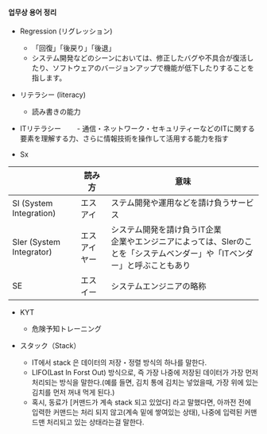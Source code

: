 #### 업무상 용어 정리

- Regression (リグレッション)
  - 「回復」「後戻り」「後退」
  - システム開発などのシーンにおいては、修正したバグや不具合が復活したり、ソフトウェアのバージョンアップで機能が低下したりすることを指します。

- リテラシー (literacy)
  - 読み書きの能力
- ITリテラシー
　　- 通信・ネットワーク・セキュリティーなどのITに関する要素を理解する力、さらに情報技術を操作して活用する能力を指す


 - Sx

||読み方|意味|
|---|---|---|
| SI (System Integration) |エスアイ|ステム開発や運用などを請け負うサービス|
| SIer (System Integrator) |エスアイヤー |システム開発を請け負うIT企業<br> 企業やエンジニアによっては、SIerのことを「システムベンダー」や「ITベンダー」と呼ぶこともあり|
|SE|エスイー|システムエンジニアの略称|

- KYT
  - 危険予知トレーニング


- スタック（Stack）
  - IT에서 stack 은 데이터의 저장・정렬 방식의 하나를 말한다.
  - LIFO(Last In Forst Out) 방식으로, 즉 가장 나중에 저장된 데이터가 가장 먼저 처리되는 방식을 말한다.(예를 들면, 김치 통에 김치는 넣었을때, 가장 위에 있는 김치를 먼저 꺼내 먹게 된다.)
  - 혹시, 동료가 [커맨드가 계속 stack 되고 있었다] 라고 말했다면, 아까전 전에 입력한 커맨드는 처리 되지 않고(계속 밑에 쌓여있는 상태), 나중에 입력된 커맨드맨 처리되고 있는 상태라는걸 말한다.
